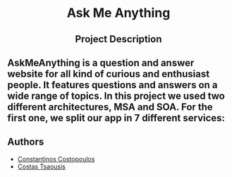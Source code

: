<h1 align="center"> Ask Me Anything </h1>
<h2 align="center"> Project Description </h2>

## AskMeAnything is a question and answer website for all kind of curious and enthusiast people. It features questions and answers on a wide range of topics. In this project we used two different architectures, MSA and SOA. For the first one, we split our app in 7 different services: ##



## Authors
* <a href="https://github.com/Costopoulos">Constantinos Costopoulos</a>
* <a href="https://github.com/Tsaousis">Costas Tsaousis</a>
